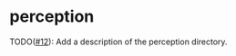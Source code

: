 # perception

TODO([#12](https://github.com/robocin/ssl-core/issues/12)): Add a description of the perception directory.

